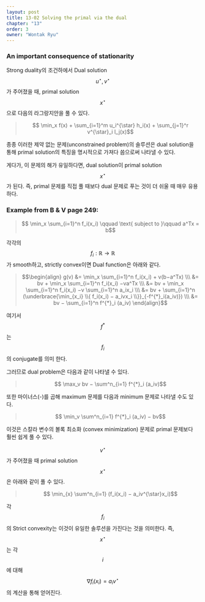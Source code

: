 ```yaml
---
layout: post
title: 13-02 Solving the primal via the dual
chapter: "13"
order: 3
owner: "Wontak Ryu"
---
```


### An important consequence of stationarity
Strong duality의 조건하에서 Dual solution $$u^{\star}, v^{\star}$$가 주어졌을 때, primal solution $$x^{\star}$$으로 다음의 라그랑지안을 풀 수 있다.

> $$ \min_x f(x) + \sum_{i=1}^m u_i^{\star} h_i(x) + \sum_{j=1}^r v^{\star}_i l_j(x)$$

종종 이러한 제약 없는 문제(unconstrained problem)의 솔루션은 dual solution을 통해 primal solution의 특징을 명시적으로 가져다 씀으로써 나타낼 수 있다.

게다가, 이 문제의 해가 유일하다면, dual solution이 primal solution $$x^{\star}$$가 된다.
즉, primal 문제를 직접 풀 때보다 dual 문제로 푸는 것이 더 쉬울 때 매우 유용하다.



### Example from B & V page 249:
> $$ \min_x \sum_{i=1}^n f_i(x_i) \qquad \text{ subject to }\qquad a^Tx = b$$

각각의 $$f_i : \mathbb{R} → \mathbb{R}$$ 가 smooth하고, strictly convex이면 Dual function은 아래와 같다.

> $$\begin{align}
> g(v) &= \min_x \sum_{i=1}^n f_i(x_i) + v(b−a^Tx) \\\
> &= bv + \min_x \sum_{i=1}^n f_i(x_i) −va^Tx \\\
> &= bv + \min_x \sum_{i=1}^n f_i(x_i) −v \sum_{i=1}^n a_ix_i \\\
> &= bv + \sum_{i=1}^n (\underbrace{\min_{x_i} \\{ f_i(x_i) − a_ivx_i \\}}_{-f^{*}_i(a_iv)}) \\\
> &= bv − \sum_{i=1}^n f^{*}_i (a_iv)
> \end{align}$$
 
여기서 $$f^{*}$$는 $$f_i$$의 conjugate를 의미 한다.

그러므로 dual problem은 다음과 같이 나타낼 수 있다.
> $$ \max_v bv − \sum^n_{i=1} f^{*}_i (a_iv)$$

또한 마이너스(-)를 곱해 maximum 문제를 다음과 minimum 문제로 나타낼 수도 있다.
> $$ \min_v \sum^n_{i=1} f^{*}_i (a_iv) − bv$$

이것은 스칼라 변수의 볼록 최소화 (convex minimization) 문제로 primal 문제보다 훨씬 쉽게 풀 수 있다.

$$v^{\star}$$가 주어졌을 때 primal solution $$x^{\star}$$은 아래와 같이 풀 수 있다.
> $$ \min_{x} \sum^n_{i=1} (f_i(x_i) − a_iv^{\star}x_i)$$

각 $$f_i$$의 Strict convexity는 이것이 유일한 솔루션을 가진다는 것을 의미한다.
즉, $$x^{\star}$$는 각 $$i$$에 대해 $$∇f_i(x_i) = a_iv^{\star}$$의 계산을 통해 얻어진다.

